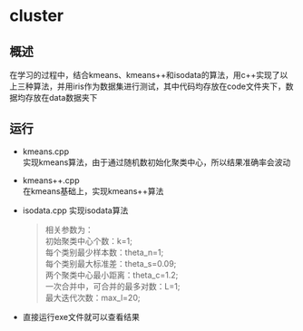 # cluster
## 概述
在学习的过程中，结合kmeans、kmeans++和isodata的算法，用c++实现了以上三种算法，并用iris作为数据集进行测试，其中代码均存放在code文件夹下，数据均存放在data数据夹下

## 运行
* kmeans.cpp  
实现kmeans算法，由于通过随机数初始化聚类中心，所以结果准确率会波动  
* kmeans++.cpp  
在kmeans基础上，实现kmeans++算法  
* isodata.cpp 
实现isodata算法  
  >相关参数为：  
  初始聚类中心个数：k=1;  
  每个类别最少样本数：theta_n=1;  
  每个类别最大标准差：theta_s=0.09;  
  两个聚类中心最小距离：theta_c=1.2;  
  一次合并中，可合并的最多对数：L=1;  
  最大迭代次数：max_l=20;  

* 直接运行exe文件就可以查看结果
